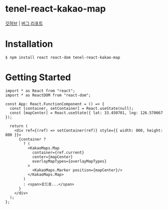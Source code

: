 # tenel-react-kakao-map

[깃허브](https://github.com/inceptionJh/tenel-react-kakao-map) | [버그 리포트](https://github.com/inceptionJh/tenel-react-kakao-map/issues)

# Installation
```
$ npm install react react-dom tenel-react-kakao-map
```

# Getting Started

```tsx
import * as React from "react";
import * as ReactDOM from "react-dom";

const App: React.FunctionComponent = () => {
  const [container, setContainer] = React.useState(null);
  const [mapCenter] = React.useState({ lat: 33.450701, lng: 126.570667 });

  return (
    <div ref={(ref) => setContainer(ref)} style={{ width: 800, height: 800 }}>
      {container ?
        ? (
          <KakaoMaps.Map
            container={ref.current}
            center={mapCenter}
            overlayMapTypes={overlayMapTypes}
          >
            <KakaoMaps.Marker position={mapCenter}/>
          </KakaoMaps.Map>
        )
        : <span>로드중...</span>
      }
    </div>
  );
};

```
